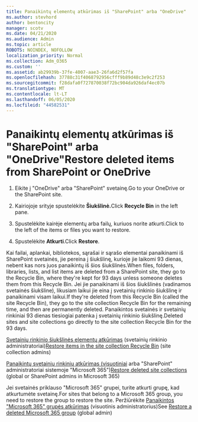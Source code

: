 ```yaml
---
title: Panaikintų elementų atkūrimas iš "SharePoint" arba "OneDrive"
ms.author: stevhord
author: bentoncity
manager: scotv
ms.date: 04/21/2020
ms.audience: Admin
ms.topic: article
ROBOTS: NOINDEX, NOFOLLOW
localization_priority: Normal
ms.collection: Adm_O365
ms.custom: ''
ms.assetid: ab29939b-37fe-4007-aae3-26fa6d2f57fa
ms.openlocfilehash: 37788c31f4068792956cfff9b89d48c3e9c2f253
ms.sourcegitcommit: f28dafa0f727870038f72bc904da926daf4ec07b
ms.translationtype: MT
ms.contentlocale: lt-LT
ms.lasthandoff: 06/05/2020
ms.locfileid: "44582531"
---
```

# <a name="restore-deleted-items-from-sharepoint-or-onedrive"></a><span data-ttu-id="831c6-102">Panaikintų elementų atkūrimas iš "SharePoint" arba "OneDrive"</span><span class="sxs-lookup"><span data-stu-id="831c6-102">Restore deleted items from SharePoint or OneDrive</span></span>

1. <span data-ttu-id="831c6-103">Eikite į "OneDrive" arba "SharePoint" svetainę.</span><span class="sxs-lookup"><span data-stu-id="831c6-103">Go to your OneDrive or the SharePoint site.</span></span>
    
2. <span data-ttu-id="831c6-104">Kairiojoje srityje spustelėkite **Šiukšlinė.**</span><span class="sxs-lookup"><span data-stu-id="831c6-104">Click **Recycle Bin** in the left pane.</span></span> 
    
3. <span data-ttu-id="831c6-105">Spustelėkite kairėje elementų arba failų, kuriuos norite atkurti.</span><span class="sxs-lookup"><span data-stu-id="831c6-105">Click to the left of the items or files you want to restore.</span></span>
    
4. <span data-ttu-id="831c6-106">Spustelėkite **Atkurti**.</span><span class="sxs-lookup"><span data-stu-id="831c6-106">Click **Restore**.</span></span> 
    
<span data-ttu-id="831c6-107">Kai failai, aplankai, bibliotekos, sąrašai ir sąrašo elementai panaikinami iš SharePoint svetainės, jie pereina į šiukšlinę, kurioje jie laikomi 93 dienas, nebent kas nors juos panaikintų iš šios šiukšlinės.</span><span class="sxs-lookup"><span data-stu-id="831c6-107">When files, folders, libraries, lists, and list items are deleted from a SharePoint site, they go to the Recycle Bin, where they're kept for 93 days unless someone deletes them from this Recycle Bin.</span></span> <span data-ttu-id="831c6-108">Jei jie panaikinami iš šios šiukšlinės (vadinamos svetainės šiukšline), likusiam laikui jie eina į svetainių rinkinio šiukšlinę ir panaikinami visam laikui.</span><span class="sxs-lookup"><span data-stu-id="831c6-108">If they're deleted from this Recycle Bin (called the site Recycle Bin), they go to the site collection Recycle Bin for the remaining time, and then are permanently deleted.</span></span> <span data-ttu-id="831c6-109">Panaikintos svetainės ir svetainių rinkiniai 93 dienas tiesiogiai patenka į svetainių rinkinio šiukšlinę.</span><span class="sxs-lookup"><span data-stu-id="831c6-109">Deleted sites and site collections go directly to the site collection Recycle Bin for the 93 days.</span></span>
  
<span data-ttu-id="831c6-110">[Svetainių rinkinio šiukšlinės elementų atkūrimas](https://go.microsoft.com/fwlink/?linkid=867800) (svetainių rinkinio administratoriai)</span><span class="sxs-lookup"><span data-stu-id="831c6-110">[Restore items in the site collection Recycle Bin](https://go.microsoft.com/fwlink/?linkid=867800) (site collection admins)</span></span> 
  
<span data-ttu-id="831c6-111">[Panaikintų svetainių rinkinių atkūrimas (visuotiniai](https://go.microsoft.com/fwlink/?linkid=867660) arba "SharePoint" administratoriai sistemoje "Microsoft 365")</span><span class="sxs-lookup"><span data-stu-id="831c6-111">[Restore deleted site collections](https://go.microsoft.com/fwlink/?linkid=867660) (global or SharePoint admins in Microsoft 365)</span></span> 
  
<span data-ttu-id="831c6-112">Jei svetainės priklauso "Microsoft 365" grupei, turite atkurti grupę, kad atkurtumėte svetainę.</span><span class="sxs-lookup"><span data-stu-id="831c6-112">For sites that belong to a Microsoft 365 group, you need to restore the group to restore the site.</span></span> <span data-ttu-id="831c6-113">Peržiūrėkite [Panaikintos "Microsoft 365" grupės atkūrimas](https://go.microsoft.com/fwlink/?linkid=867802) (visuotinis administratorius)</span><span class="sxs-lookup"><span data-stu-id="831c6-113">See [Restore a deleted Microsoft 365 group](https://go.microsoft.com/fwlink/?linkid=867802) (global admin)</span></span> 
  

